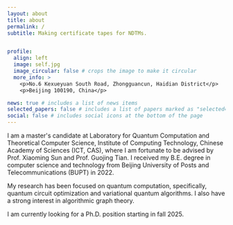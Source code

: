 ```yaml
---
layout: about
title: about
permalink: /
subtitle: Making certificate tapes for NDTMs.


profile:
  align: left
  image: self.jpg
  image_circular: false # crops the image to make it circular
  more_info: >
    <p>No.6 Kexueyuan South Road, Zhongguancun, Haidian District</p>
    <p>Beijing 100190, China</p>

news: true # includes a list of news items
selected_papers: false # includes a list of papers marked as "selected={true}"
social: false # includes social icons at the bottom of the page
---
```


I am a master's candidate at Laboratory for Quantum Computation and Theoretical Computer Science, Institute of Computing Technology, Chinese Academy of Sciences (ICT, CAS), where I am fortunate to be advised by Prof. Xiaoming Sun and Prof. Guojing Tian. I received my B.E. degree in computer science and technology from Beijing University of Posts and Telecommunications (BUPT) in 2022.

My research has been focused on quantum computation, specifically, quantum circuit optimization and variational quantum algorithms. I also have a strong interest in algorithmic graph theory.

I am currently looking for a Ph.D. position starting in fall 2025.